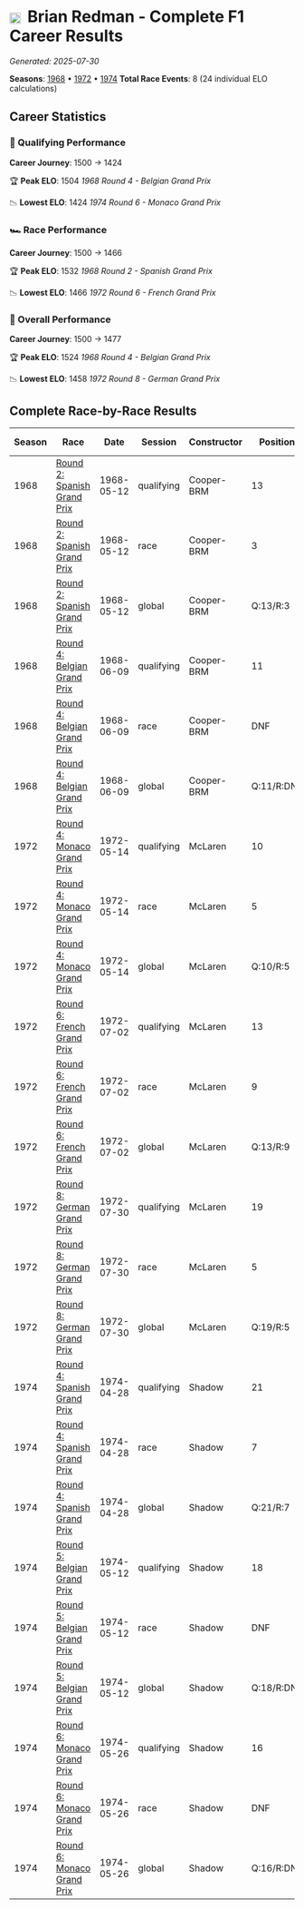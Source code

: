 # <img src="https://upload.wikimedia.org/wikipedia/commons/thumb/8/83/Flag_of_the_United_Kingdom_%283-5%29.svg/512px-Flag_of_the_United_Kingdom_%283-5%29.svg.png?20250726143817" alt="United Kingdom" width="20" height="auto" style="vertical-align: middle; margin-right: 5px;" onerror="this.outerHTML='🇬🇧'; this.style.marginRight='5px';"/> Brian Redman - Complete F1 Career Results

*Generated: 2025-07-30*

**Seasons**: [1968](../results/1968-season-report.md) • [1972](../results/1972-season-report.md) • [1974](../results/1974-season-report.md)
**Total Race Events**: 8 (24 individual ELO calculations)

## Career Statistics

### 🏁 Qualifying Performance
**Career Journey**: 1500 → 1424

🏆 **Peak ELO**: 1504
   *1968 Round 4 - Belgian Grand Prix*

📉 **Lowest ELO**: 1424
   *1974 Round 6 - Monaco Grand Prix*

### 🏎️ Race Performance
**Career Journey**: 1500 → 1466

🏆 **Peak ELO**: 1532
   *1968 Round 2 - Spanish Grand Prix*

📉 **Lowest ELO**: 1466
   *1972 Round 6 - French Grand Prix*

### 🌟 Overall Performance
**Career Journey**: 1500 → 1477

🏆 **Peak ELO**: 1524
   *1968 Round 4 - Belgian Grand Prix*

📉 **Lowest ELO**: 1458
   *1972 Round 8 - German Grand Prix*


## Complete Race-by-Race Results

| Season | Race | Date | Session | Constructor | Position | Starting ELO | ELO Change | Final ELO | Teammate |
|--------|------|------|---------|-------------|----------|--------------|------------|-----------|----------|
| 1968 | [Round 2: Spanish Grand Prix](../results/1968-season-report.md#round-2-spanish-grand-prix) | 1968-05-12 | qualifying | Cooper-BRM | 13 | 1500 | -34 | 1466 | <img src="https://upload.wikimedia.org/wikipedia/commons/0/03/Flag_of_Italy.svg" alt="Italy" width="20" height="auto" style="vertical-align: middle; margin-right: 5px;" onerror="this.outerHTML='🇮🇹'; this.style.marginRight='5px';"/> Ludovico Scarfiotti |
| 1968 | [Round 2: Spanish Grand Prix](../results/1968-season-report.md#round-2-spanish-grand-prix) | 1968-05-12 | race | Cooper-BRM | 3 | 1500 | +32 | 1532 | <img src="https://upload.wikimedia.org/wikipedia/commons/0/03/Flag_of_Italy.svg" alt="Italy" width="20" height="auto" style="vertical-align: middle; margin-right: 5px;" onerror="this.outerHTML='🇮🇹'; this.style.marginRight='5px';"/> Ludovico Scarfiotti |
| 1968 | [Round 2: Spanish Grand Prix](../results/1968-season-report.md#round-2-spanish-grand-prix) | 1968-05-12 | global | Cooper-BRM | Q:13/R:3 | 1500 | +12 | 1512 | <img src="https://upload.wikimedia.org/wikipedia/commons/0/03/Flag_of_Italy.svg" alt="Italy" width="20" height="auto" style="vertical-align: middle; margin-right: 5px;" onerror="this.outerHTML='🇮🇹'; this.style.marginRight='5px';"/> Ludovico Scarfiotti |
| 1968 | [Round 4: Belgian Grand Prix](../results/1968-season-report.md#round-4-belgian-grand-prix) | 1968-06-09 | qualifying | Cooper-BRM | 11 | 1466 | +38 | 1504 | Lucien Bianchi |
| 1968 | [Round 4: Belgian Grand Prix](../results/1968-season-report.md#round-4-belgian-grand-prix) | 1968-06-09 | race | Cooper-BRM | DNF | 1532 | N/A | 1532 | Lucien Bianchi |
| 1968 | [Round 4: Belgian Grand Prix](../results/1968-season-report.md#round-4-belgian-grand-prix) | 1968-06-09 | global | Cooper-BRM | Q:11/R:DNF | 1512 | +11 | 1524 | Lucien Bianchi |
| 1972 | [Round 4: Monaco Grand Prix](../results/1972-season-report.md#round-4-monaco-grand-prix) | 1972-05-14 | qualifying | McLaren | 10 | 1500 | -24 | 1476 | <img src="https://upload.wikimedia.org/wikipedia/commons/3/3e/Flag_of_New_Zealand.svg" alt="New Zealand" width="20" height="auto" style="vertical-align: middle; margin-right: 5px;" onerror="this.outerHTML='🇳🇿'; this.style.marginRight='5px';"/> Denny Hulme |
| 1972 | [Round 4: Monaco Grand Prix](../results/1972-season-report.md#round-4-monaco-grand-prix) | 1972-05-14 | race | McLaren | 5 | 1500 | N/A | 1500 | <img src="https://upload.wikimedia.org/wikipedia/commons/3/3e/Flag_of_New_Zealand.svg" alt="New Zealand" width="20" height="auto" style="vertical-align: middle; margin-right: 5px;" onerror="this.outerHTML='🇳🇿'; this.style.marginRight='5px';"/> Denny Hulme |
| 1972 | [Round 4: Monaco Grand Prix](../results/1972-season-report.md#round-4-monaco-grand-prix) | 1972-05-14 | global | McLaren | Q:10/R:5 | 1500 | -7 | 1493 | <img src="https://upload.wikimedia.org/wikipedia/commons/3/3e/Flag_of_New_Zealand.svg" alt="New Zealand" width="20" height="auto" style="vertical-align: middle; margin-right: 5px;" onerror="this.outerHTML='🇳🇿'; this.style.marginRight='5px';"/> Denny Hulme |
| 1972 | [Round 6: French Grand Prix](../results/1972-season-report.md#round-6-french-grand-prix) | 1972-07-02 | qualifying | McLaren | 13 | 1476 | -18 | 1458 | <img src="https://upload.wikimedia.org/wikipedia/commons/3/3e/Flag_of_New_Zealand.svg" alt="New Zealand" width="20" height="auto" style="vertical-align: middle; margin-right: 5px;" onerror="this.outerHTML='🇳🇿'; this.style.marginRight='5px';"/> Denny Hulme |
| 1972 | [Round 6: French Grand Prix](../results/1972-season-report.md#round-6-french-grand-prix) | 1972-07-02 | race | McLaren | 9 | 1500 | -34 | 1466 | <img src="https://upload.wikimedia.org/wikipedia/commons/3/3e/Flag_of_New_Zealand.svg" alt="New Zealand" width="20" height="auto" style="vertical-align: middle; margin-right: 5px;" onerror="this.outerHTML='🇳🇿'; this.style.marginRight='5px';"/> Denny Hulme |
| 1972 | [Round 6: French Grand Prix](../results/1972-season-report.md#round-6-french-grand-prix) | 1972-07-02 | global | McLaren | Q:13/R:9 | 1493 | -29 | 1464 | <img src="https://upload.wikimedia.org/wikipedia/commons/3/3e/Flag_of_New_Zealand.svg" alt="New Zealand" width="20" height="auto" style="vertical-align: middle; margin-right: 5px;" onerror="this.outerHTML='🇳🇿'; this.style.marginRight='5px';"/> Denny Hulme |
| 1972 | [Round 8: German Grand Prix](../results/1972-season-report.md#round-8-german-grand-prix) | 1972-07-30 | qualifying | McLaren | 19 | 1458 | -19 | 1439 | <img src="https://upload.wikimedia.org/wikipedia/commons/3/3e/Flag_of_New_Zealand.svg" alt="New Zealand" width="20" height="auto" style="vertical-align: middle; margin-right: 5px;" onerror="this.outerHTML='🇳🇿'; this.style.marginRight='5px';"/> Denny Hulme |
| 1972 | [Round 8: German Grand Prix](../results/1972-season-report.md#round-8-german-grand-prix) | 1972-07-30 | race | McLaren | 5 | 1466 | N/A | 1466 | <img src="https://upload.wikimedia.org/wikipedia/commons/3/3e/Flag_of_New_Zealand.svg" alt="New Zealand" width="20" height="auto" style="vertical-align: middle; margin-right: 5px;" onerror="this.outerHTML='🇳🇿'; this.style.marginRight='5px';"/> Denny Hulme |
| 1972 | [Round 8: German Grand Prix](../results/1972-season-report.md#round-8-german-grand-prix) | 1972-07-30 | global | McLaren | Q:19/R:5 | 1464 | -6 | 1458 | <img src="https://upload.wikimedia.org/wikipedia/commons/3/3e/Flag_of_New_Zealand.svg" alt="New Zealand" width="20" height="auto" style="vertical-align: middle; margin-right: 5px;" onerror="this.outerHTML='🇳🇿'; this.style.marginRight='5px';"/> Denny Hulme |
| 1974 | [Round 4: Spanish Grand Prix](../results/1974-season-report.md#round-4-spanish-grand-prix) | 1974-04-28 | qualifying | Shadow | 21 | 1500 | -31 | 1469 | <img src="https://upload.wikimedia.org/wikipedia/commons/c/c3/Flag_of_France.svg" alt="France" width="20" height="auto" style="vertical-align: middle; margin-right: 5px;" onerror="this.outerHTML='🇫🇷'; this.style.marginRight='5px';"/> Jean-Pierre Jarier |
| 1974 | [Round 4: Spanish Grand Prix](../results/1974-season-report.md#round-4-spanish-grand-prix) | 1974-04-28 | race | Shadow | 7 | 1500 | N/A | 1500 | <img src="https://upload.wikimedia.org/wikipedia/commons/c/c3/Flag_of_France.svg" alt="France" width="20" height="auto" style="vertical-align: middle; margin-right: 5px;" onerror="this.outerHTML='🇫🇷'; this.style.marginRight='5px';"/> Jean-Pierre Jarier |
| 1974 | [Round 4: Spanish Grand Prix](../results/1974-season-report.md#round-4-spanish-grand-prix) | 1974-04-28 | global | Shadow | Q:21/R:7 | 1500 | -9 | 1491 | <img src="https://upload.wikimedia.org/wikipedia/commons/c/c3/Flag_of_France.svg" alt="France" width="20" height="auto" style="vertical-align: middle; margin-right: 5px;" onerror="this.outerHTML='🇫🇷'; this.style.marginRight='5px';"/> Jean-Pierre Jarier |
| 1974 | [Round 5: Belgian Grand Prix](../results/1974-season-report.md#round-5-belgian-grand-prix) | 1974-05-12 | qualifying | Shadow | 18 | 1469 | -25 | 1444 | <img src="https://upload.wikimedia.org/wikipedia/commons/c/c3/Flag_of_France.svg" alt="France" width="20" height="auto" style="vertical-align: middle; margin-right: 5px;" onerror="this.outerHTML='🇫🇷'; this.style.marginRight='5px';"/> Jean-Pierre Jarier |
| 1974 | [Round 5: Belgian Grand Prix](../results/1974-season-report.md#round-5-belgian-grand-prix) | 1974-05-12 | race | Shadow | DNF | 1500 | N/A | 1500 | <img src="https://upload.wikimedia.org/wikipedia/commons/c/c3/Flag_of_France.svg" alt="France" width="20" height="auto" style="vertical-align: middle; margin-right: 5px;" onerror="this.outerHTML='🇫🇷'; this.style.marginRight='5px';"/> Jean-Pierre Jarier |
| 1974 | [Round 5: Belgian Grand Prix](../results/1974-season-report.md#round-5-belgian-grand-prix) | 1974-05-12 | global | Shadow | Q:18/R:DNF | 1491 | -7 | 1483 | <img src="https://upload.wikimedia.org/wikipedia/commons/c/c3/Flag_of_France.svg" alt="France" width="20" height="auto" style="vertical-align: middle; margin-right: 5px;" onerror="this.outerHTML='🇫🇷'; this.style.marginRight='5px';"/> Jean-Pierre Jarier |
| 1974 | [Round 6: Monaco Grand Prix](../results/1974-season-report.md#round-6-monaco-grand-prix) | 1974-05-26 | qualifying | Shadow | 16 | 1444 | -21 | 1424 | <img src="https://upload.wikimedia.org/wikipedia/commons/c/c3/Flag_of_France.svg" alt="France" width="20" height="auto" style="vertical-align: middle; margin-right: 5px;" onerror="this.outerHTML='🇫🇷'; this.style.marginRight='5px';"/> Jean-Pierre Jarier |
| 1974 | [Round 6: Monaco Grand Prix](../results/1974-season-report.md#round-6-monaco-grand-prix) | 1974-05-26 | race | Shadow | DNF | 1500 | N/A | 1500 | <img src="https://upload.wikimedia.org/wikipedia/commons/c/c3/Flag_of_France.svg" alt="France" width="20" height="auto" style="vertical-align: middle; margin-right: 5px;" onerror="this.outerHTML='🇫🇷'; this.style.marginRight='5px';"/> Jean-Pierre Jarier |
| 1974 | [Round 6: Monaco Grand Prix](../results/1974-season-report.md#round-6-monaco-grand-prix) | 1974-05-26 | global | Shadow | Q:16/R:DNF | 1483 | -6 | 1477 | <img src="https://upload.wikimedia.org/wikipedia/commons/c/c3/Flag_of_France.svg" alt="France" width="20" height="auto" style="vertical-align: middle; margin-right: 5px;" onerror="this.outerHTML='🇫🇷'; this.style.marginRight='5px';"/> Jean-Pierre Jarier |
